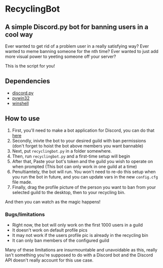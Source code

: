 # RecyclingBot

## A simple Discord.py bot for banning users in a cool way

Ever wanted to get rid of a problem user in a really satisfying way?
Ever wanted to meme banning someone for the nth time?
Ever wanted to just add more visual power to yeeting someone off your server?

This is the script for you!

## Dependencies
- [discord.py](https://discordpy.readthedocs.io/en/latest/api.html)
- [pywin32](https://pypi.org/project/pywin32/)
- [winshell](https://github.com/tjguk/winshell)

## How to use

1. First, you'll need to make a bot application for Discord, you can do that [here](https://discord.com/developers/applications)
2. Secondly, inivte the bot to your desired guild with ban permissions (don't forget to hoist the bot above members you want bannable)
3. Next, put `recyclingbot.py` in a folder somewhere.
4. Then, run `recyclingbot.py` and a first-time setup will begin
5. After that, Paste your bot's token and the guild you wish to operate on when prompted (This bot can only work in one guild at a time)
6. Penultiamtely, the bot will run. You won't need to re-do this setup when you run the bot in future, and you can update vars in the new `config.cfg` file made.
7. Finally, drag the profile picture of the person you want to ban from your selected guild to the desktop, then to your recycling bin.

And then you can watch as the magic happens!

### Bugs/limitations

- Right now, the bot will only work on the first 1000 users in a guild
- It doesn't work on default profile pics
- It may not work if the users profile pic is already in the recycling bin
- It can only ban members of the configured guild

Many of these limitations are insurmountable and unavoidable as this, really isn't something you're supposed to do with a Discord bot and the Discord API doesn't really account for this use case.
